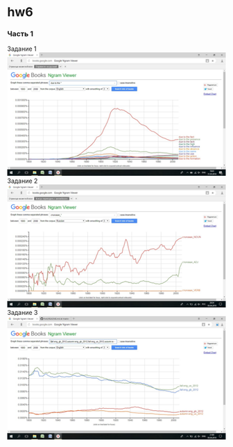 # hw6
### Часть 1
Задание 1
![ ](https://github.com/Nassts/hw6/blob/master/due.jpg)
Задание 2
![ ](https://github.com/Nassts/hw6/blob/master/sptags.jpg)
Задание 3
![ ](https://github.com/Nassts/hw6/blob/master/gbus.jpg)
